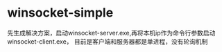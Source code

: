 # winsocket-simple
先生成解决方案，启动winsocket-server.exe,再将本机ip作为命令行参数启动winsocket-client.exe，
目前是客户端和服务器都是单进程，没有轮询机制
